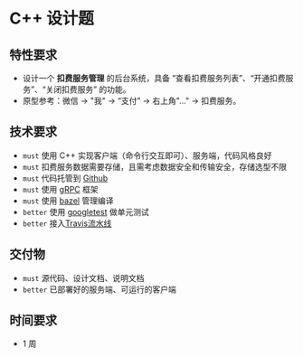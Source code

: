# C++ 设计题

## 特性要求

- 设计一个 **扣费服务管理** 的后台系统，具备  “查看扣费服务列表”、“开通扣费服务”、“关闭扣费服务” 的功能。
- 原型参考：微信 -> "我" -> “支付” -> 右上角"…" -> 扣费服务。

## 技术要求

- `must` 使用 C++ 实现客户端（命令行交互即可）、服务端，代码风格良好
- `must` 扣费服务数据需要存储，且需考虑数据安全和传输安全，存储选型不限
- `must` 代码托管到 [Github](https://github.com/)
- `must` 使用 [gRPC](https://grpc.io) 框架
- `must` 使用 [bazel]( https://bazel.build/ ) 管理编译
- `better` 使用 [googletest]( https://github.com/google/googletest ) 做单元测试
- `better` 接入[Travis流水线](https://travis-ci.org/)

## 交付物

- `must` 源代码、设计文档、说明文档
- `better` 已部署好的服务端、可运行的客户端

## 时间要求

- 1 周

